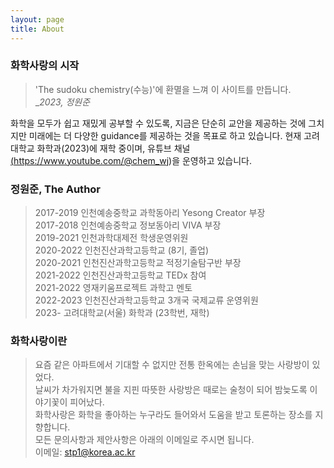 ```yaml
---
layout: page
title: About
---
```


### 화학사랑의 시작

> 'The sudoku chemistry(수능)'에 환멸을 느껴 이 사이트를 만듭니다.<br>
> __2023, 정원준_

화학을 모두가 쉽고 재밌게 공부할 수 있도록, 지금은 단순히 교안을 제공하는 것에 그치지만 미래에는 더 다양한 guidance를 제공하는 것을 목표로 하고 있습니다. 현재 고려대학교 화학과(2023)에 재학 중이며, 유튜브 채널<a href="https://www.youtube.com/@chem_wj">(https://www.youtube.com/@chem_wj)을 운영하고 있습니다. 

### 정원준, The Author

> 2017-2019 인천예송중학교 과학동아리 Yesong Creator 부장<br>
> 2017-2018 인천예송중학교 정보동아리 VIVA 부장<br>
> 2019-2021 인천과학대제전 학생운영위원<br>
> 2020-2022 인천진산과학고등학교 (8기, 졸업)<br>
> 2020-2021 인천진산과학고등학교 적정기술탐구반 부장<br>
> 2021-2022 인천진산과학고등학교 TEDx 참여<br>
> 2021-2022 영재키움프로젝트 과학고 멘토<br>
> 2022-2023 인천진산과학고등학교 3개국 국제교류 운영위원<br>
> 2023- 고려대학교(서울) 화학과 (23학번, 재학)<br>


### 화학사랑이란

> 요즘 같은 아파트에서 기대할 수 없지만 전통 한옥에는 손님을 맞는 사랑방이 있었다.<br>
> 날씨가 차가워지면 불을 지핀 따뜻한 사랑방은 때로는 술청이 되어 밤늦도록 이야기꽃이 피어났다.<br>
> 화학사랑은 화학을 좋아하는 누구라도 들어와서 도움을 받고 토론하는 장소를 지향합니다.<br>
> 모든 문의사항과 제안사항은 아래의 이메일로 주시면 됩니다.<br>
> 이메일: <a href="mailto:stp1@korea.ac.kr">stp1@korea.ac.kr</a><br>


